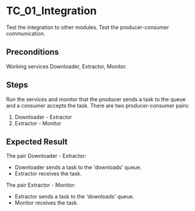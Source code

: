 # TC_01_Integration

Test the integration to other modules.
Test the producer-consumer communication.

## Preconditions

Working services Downloader, Extractor, Monitor.

## Steps

Run the services and monitor that the producer sends a task to the queue and a consumer accepts the task.
There are two producer-consumer pairs:
1. Downloader - Extractor
2. Extractor - Monitor

## Expected Result

The pair Downloader - Extractor:
- Downloader sends a task to the 'downloads' queue.
- Extractor receives the task.

The pair Extractor - Monitor:
- Extractor sends a task to the 'downloads' queue.
- Monitor receives the task.
